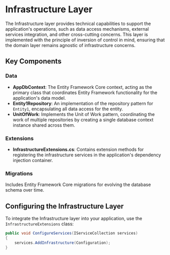 # Infrastructure Layer

The Infrastructure layer provides technical capabilities to support the application's operations, such as data access mechanisms, external services integration, and other cross-cutting concerns. This layer is implemented with the principle of inversion of control in mind, ensuring that the domain layer remains agnostic of infrastructure concerns.

## Key Components

### Data
- **AppDbContext**: The Entity Framework Core context, acting as the primary class that coordinates Entity Framework functionality for the application's data model.
- **Entity1Repository**: An implementation of the repository pattern for `Entity1`, encapsulating all data access for the entity.
- **UnitOfWork**: Implements the Unit of Work pattern, coordinating the work of multiple repositories by creating a single database context instance shared across them.

### Extensions
- **InfrastructureExtensions.cs**: Contains extension methods for registering the infrastructure services in the application's dependency injection container.

### Migrations
Includes Entity Framework Core migrations for evolving the database schema over time.

## Configuring the Infrastructure Layer

To integrate the Infrastructure layer into your application, use the `InfrastructureExtensions` class:

```csharp
public void ConfigureServices(IServiceCollection services)
{
    services.AddInfrastructure(Configuration);
}
```

